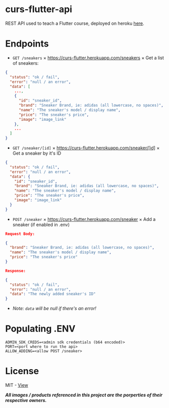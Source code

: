 # curs-flutter-api

REST API used to teach a Flutter course, deployed on heroku [here](https://curs-flutter.herokuapp.com).

# Endpoints

- `GET /sneakers` &times; https://curs-flutter.herokuapp.com/sneakers &times; Get a list of sneakers:

```json
{
  "status": "ok / fail",
  "error": "null / an error",
  "data": [
    ...,
    {
      "id": "sneaker_id",
      "brand": "Sneaker Brand, ie: adidas (all lowercase, no spaces)",
      "name": "The sneaker's model / display name",
      "price": "The sneaker's price",
      "image": "image_link"
    },
    ...
  ]
}
```

- `GET /sneaker/[id]` &times; https://curs-flutter.herokuapp.com/sneaker/[id] &times; Get a sneaker by it's ID

```json
{
  "status": "ok / fail",
  "error": "null / an error",
  "data": {
    "id": "sneaker_id",
    "brand": "Sneaker Brand, ie: adidas (all lowercase, no spaces)",
    "name": "The sneaker's model / display name",
    "price": "The sneaker's price",
    "image": "image_link"
  }
}
```

- `POST /sneaker` &times; https://curs-flutter.herokuapp.com/sneaker &times; Add a sneaker (if enabled in .env)

```json
Request Body:

{
  "brand": "Sneaker Brand, ie: adidas (all lowercase, no spaces)",
  "name": "The sneaker's model / display name",
  "price": "The sneaker's price"
}

Response:

{
  "status": "ok / fail",
  "error": "null / an error",
  "data": "The newly added sneaker's ID"
}
```

- _Note: `data` will be null if there's an error!_

# Populating .ENV

```
ADMIN_SDK_CREDS=<admin sdk credentials (b64 encoded)>
PORT=<port where to run the api>
ALLOW_ADDING=<allow POST /sneaker>
```

# License

MIT - [View](LICENSE)

_**All images / products referenced in this project are the porperties of their
respective owners.**_
